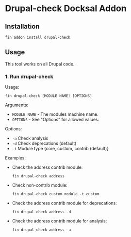 # Drupal-check Docksal Addon

## Installation

```shell
fin addon install drupal-check
```

## Usage

This tool works on all Drupal code.

### 1. Run drupal-check

Usage:

  ```shell
  fin drupal-check [MODULE NAME] [OPTIONS]
  ```

Arguments:

* `MODULE NAME` - The modules machine name.
* `OPTIONS` - See "Options" for allowed values.

Options:

* `-a` Check analysis
* `-d` Check deprecations (default)
* `-t` Module type {core, custom, contrib (default)}

Examples:

* Check the address contrib module:

  ```shell
  fin drupal-check address
  ```

* Check non-contrib module:

  ```shell
  fin drupal-check custom_module -t custom
  ```

* Check the address contrib module for deprecations:

  ```shell
  fin drupal-check address -d
  ```

* Check the address contrib module for analysis:

  ```shell
  fin drupal-check address -a
  ```

